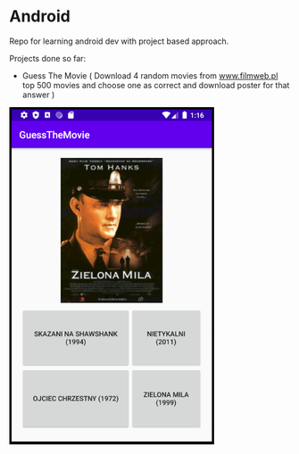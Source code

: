 # Android
Repo for learning android dev with project based approach.

Projects done so far:


- Guess The Movie ( Download 4 random movies from www.filmweb.pl top 500 movies and choose one as correct and download poster for that answer )

![GuessTheMovie](GuessTheMovie/Screenshot.PNG)
